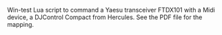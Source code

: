 Win-test Lua script to command a Yaesu transceiver FTDX101 with a Midi device, a DJControl Compact from Hercules. See the PDF file for the mapping.
